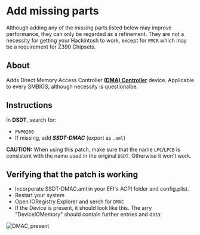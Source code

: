 # Add missing parts
Although adding any of the missing parts listed below may improve performance, they can only be regarded as a refinement. They are not a necessity for getting your Hackintosh to work, except for `PMCR` which may be a requirement for Z390 Chipsets.

## About
Adds Direct Memory Access Controller [**(DMA) Controller**](https://binaryterms.com/direct-memory-access-dma.html) device. Applicable to every SMBIOS, although necessity is questionalbe.

## Instructions

In **DSDT**, search for:

- `PNP0200`
-  If missing, add ***SSDT-DMAC*** (export as `.aml`) 

**CAUTION:** When using this patch, make sure that the name `LPC`/`LPCB` is consistent with the name used in the original `DSDT`. Otherwise it won't work.

## Verifying that the patch is working
- Incorporate SSDT-DMAC.aml in your EFI's ACPI folder and config.plist.
- Restart your system 
- Open IORegistry Explorer and serch for `DMAC`
- If the Device is present, it should look like this. The arry "DeviceIOMemory" should contain further entries and data:

![DMAC_present](https://user-images.githubusercontent.com/76865553/139804828-7a797e03-06c8-4abe-9216-c0627efbaafe.png)
